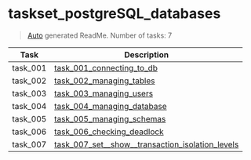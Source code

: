 # taskset_postgreSQL_databases

> [Auto](https://github.com/codeaprendiz/learn_fullstack/blob/main/home/php/intermediate/taskset_intermediate_php/task_004_createGlobalMarkdownTable/generate-readme.php) generated ReadMe. Number of tasks: 7

| Task     | Description                                                                                                                       |
|----------|-----------------------------------------------------------------------------------------------------------------------------------|
| task_001 | [task_001_connecting_to_db](taskset_postgreSQL_databases/task_001_connecting_to_db)                                               |
| task_002 | [task_002_managing_tables](taskset_postgreSQL_databases/task_002_managing_tables)                                                 |
| task_003 | [task_003_managing_users](taskset_postgreSQL_databases/task_003_managing_users)                                                   |
| task_004 | [task_004_managing_database](taskset_postgreSQL_databases/task_004_managing_database)                                             |
| task_005 | [task_005_managing_schemas](taskset_postgreSQL_databases/task_005_managing_schemas)                                               |
| task_006 | [task_006_checking_deadlock](taskset_postgreSQL_databases/task_006_checking_deadlock)                                             |
| task_007 | [task_007_set__show__transaction_isolation_levels](taskset_postgreSQL_databases/task_007_set__show__transaction_isolation_levels) |
